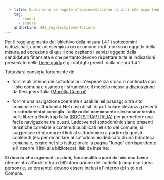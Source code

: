 ```yaml
---
  - title: Quali sono le regole d’implementazione di siti che appartengono a un sottodominio del dominio istituzionale del Comune?
    tag:
      - comuni
      - scuole
    anchorLink: 028_regoleimplementazione
---
```


Per il raggiungimento dell’obiettivo della misura 1.4.1 i sottodomini istituzionali, come ad esempio xxxxx.comune.rm.it, non sono oggetto della misura, ad eccezione di quelli che ospitano i servizi oggetto della candidatura finanziata e che pertanto devono rispettare tutte le indicazioni presentate nelle <a href="https://innovazione.gov.it/italia-digitale-2026/attuazione-misure-pnrr/">Linee guida</a> e gli obblighi previsti dalla misura 1.4.1 

 
Tuttavia si consiglia fortemente di:
- fornire all'interno dei sottodomini un'esperienza d'uso in continuità con il sito comunale usando gli strumenti e il modello messo a disposizione da Designers Italia (<a href="https://designers.italia.it/modelli/comuni/">Modello Comuni</a>)

- fornire una navigazione coerente e usabile nel passaggio tra sito comunale e sottodomini. Nel caso di siti di particolare rilevanza presenti in sottodomini si consiglia l'utilizzo del componente slim header fornito nella libreria Bootstrap Italia (<a href="https://italia.github.io/bootstrap-italia/docs/menu-di-navigazione/header/">BOOTSTRAP ITALIA</a>) per permettere una facile navigazione tra questi. Laddove nel sottodominio siano presenti tematiche correlate a contenuti pubblicati nel sito del Comune, si suggerisce di introdurre il link al sottodominio a partire da questi contenuti (es: per rimandare al sottodominio dedicato di una biblioteca comunale, creare nel sito istituzionale la pagina "luogo" corrispondente e lì inserire il link alla biblioteca).
link da inserire:
 
Si ricorda che argomenti, sezioni, funzionalità o parti del sito che fanno riferimento all’architettura dell'informazione del modello (compreso l'area personale, se presente) devono essere inclusi all'interno del sito del Comune.
